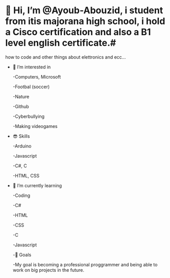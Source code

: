 # **👋 Hi, I’m @Ayoub-Abouzid, i student from itis majorana high school, i hold a Cisco certification and also a B1 level english certificate.**#

   how to code and other things about elettronics and ecc...
  
- 👀 I’m interested in
  
  -Computers, Microsoft

  -Footbal (soccer)

  -Nature

  -Github

  -Cyberbullying

  -Making videogames


- 😎 Skills

  -Arduino

  -Javascript

  -C#, C

  -HTML, CSS
  
  
- 🌱 I’m currently learning

    -Coding

    -C#

    -HTML

    -CSS

    -C

    -Javascript


  -🎯 Goals

  -My goal is becoming a professional proggrammer and being able to work on big projects in the future.


  

<!---
Ayoub-Abouzid/Ayoub-Abouzid is a ✨ special ✨ repository because its `README.md` (this file) appears on your GitHub profile.
You can click the Preview link to take a look at your changes.
--->
